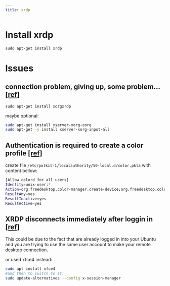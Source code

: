```yaml
---
title: xrdp 
---
```


# Install xrdp 
```sudo apt-get install xrdp ```

# Issues
## connection problem, giving up, some problem... [[ref]](https://c-nergy.be/blog/?p=13390)
```sudo apt-get install xorgxrdp```

maybe optional:
```bash
sudo apt-get install xserver-xorg-core
sudo apt-get -y install xserver-xorg-input-all
```

## Authentication is required to create a color profile [[ref]](https://unix.stackexchange.com/questions/417906/authentication-is-required-to-create-a-color-profile)

create file ```/etc/polkit-1/localauthority/50-local.d/color.pkla``` with content bellow:
```bash
[Allow colord for all users]
Identity=unix-user:*
Action=org.freedesktop.color-manager.create-device;org.freedesktop.color-manager.create-profile;org.freedesktop.color-manager.delete-device;org.freedesktop.color-manager.delete-profile;org.freedesktop.color-manager.modify-device;org.freedesktop.color-manager.modify-profile;org.freedesktop.packagekit.system-sources-refresh
ResultAny=yes
ResultInactive=yes
ResultActive=yes
```

## XRDP disconnects immediately after loggin in [[ref]](https://askubuntu.com/questions/1308551/xrdp-disconnects-immediately-after-correct-credentials)

This could be due to the fact that are already logged in into your Ubuntu and you are trying to use the same user account to make your remote desktop connection.

or used xfce4 instead:
```bash
sudo apt install xfce4
#and then to switch to it:
sudo update-alternatives --config x-session-manager 
```